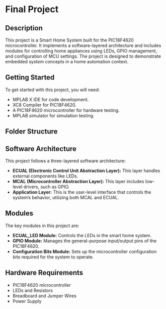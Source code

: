 # Final Project

## Description
This project is a Smart Home System built for the PIC18F4620 microcontroller. It implements a software-layered architecture and includes modules for controlling home appliances using LEDs, GPIO management, and configuration of MCU settings. The project is designed to demonstrate embedded system concepts in a home automation context.

## Getting Started
To get started with this project, you will need:
- MPLAB X IDE for code development.
- XC8 Compiler for PIC18F4620.
- A PIC18F4620 microcontroller for hardware testing.
- MPLAB simulator for simulation testing.

## Folder Structure
## Software Architecture
This project follows a three-layered software architecture:
- **ECUAL (Electronic Control Unit Abstraction Layer):** This layer handles external components like LEDs.
- **MCAL (Microcontroller Abstraction Layer):** This layer includes low-level drivers, such as GPIO.
- **Application Layer:** This is the user-level interface that controls the system’s behavior, utilizing both MCAL and ECUAL.

## Modules
The key modules in this project are:
- **ECUAL_LED Module:** Controls the LEDs in the smart home system.
- **GPIO Module:** Manages the general-purpose input/output pins of the PIC18F4620.
- **Configuration Bits Module:** Sets up the microcontroller configuration bits required for the system to operate.

## Hardware Requirements
- PIC18F4620 microcontroller
- LEDs and Resistors
- Breadboard and Jumper Wires
- Power Supply
